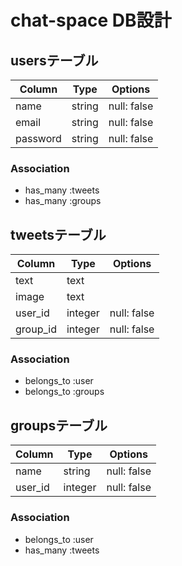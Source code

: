 # chat-space DB設計

## usersテーブル
|Column|Type|Options|
|------|----|-------|
|name|string|null: false|
|email|string|null: false|
|password|string|null: false|
### Association
- has_many :tweets
- has_many :groups

## tweetsテーブル
|Column|Type|Options|
|------|----|-------|
|text|text||
|image|text||
|user_id|integer|null: false|
|group_id|integer|null: false|
### Association
- belongs_to :user
- belongs_to :groups

## groupsテーブル
|Column|Type|Options|
|------|----|-------|
|name|string|null: false|
|user_id|integer|null: false|
### Association
- belongs_to :user
- has_many :tweets


